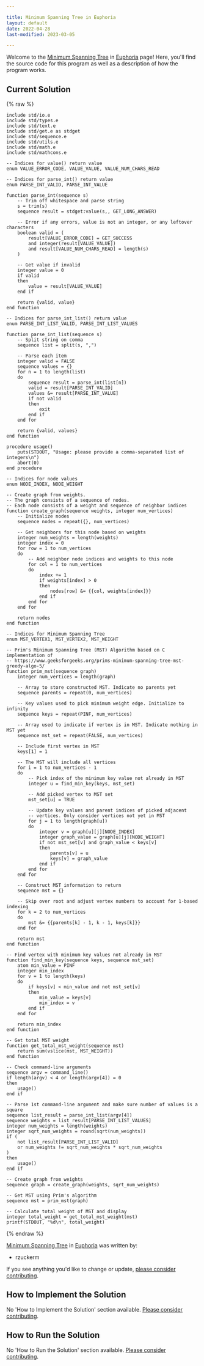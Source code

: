 ```yaml
---

title: Minimum Spanning Tree in Euphoria
layout: default
date: 2022-04-28
last-modified: 2023-03-05

---
```


Welcome to the [Minimum Spanning Tree](https://sampleprograms.io/projects/minimum-spanning-tree) in [Euphoria](https://sampleprograms.io/languages/euphoria) page! Here, you'll find the source code for this program as well as a description of how the program works.

## Current Solution

{% raw %}

```euphoria
include std/io.e
include std/types.e
include std/text.e
include std/get.e as stdget
include std/sequence.e
include std/utils.e
include std/math.e
include std/mathcons.e

-- Indices for value() return value
enum VALUE_ERROR_CODE, VALUE_VALUE, VALUE_NUM_CHARS_READ

-- Indices for parse_int() return value
enum PARSE_INT_VALID, PARSE_INT_VALUE

function parse_int(sequence s)
    -- Trim off whitespace and parse string
    s = trim(s)
    sequence result = stdget:value(s,, GET_LONG_ANSWER)

    -- Error if any errors, value is not an integer, or any leftover characters
    boolean valid = (
        result[VALUE_ERROR_CODE] = GET_SUCCESS
        and integer(result[VALUE_VALUE])
        and result[VALUE_NUM_CHARS_READ] = length(s)
    )

    -- Get value if invalid
    integer value = 0
    if valid
    then
        value = result[VALUE_VALUE]
    end if

    return {valid, value}
end function

-- Indices for parse_int_list() return value
enum PARSE_INT_LIST_VALID, PARSE_INT_LIST_VALUES

function parse_int_list(sequence s)
    -- Split string on comma
    sequence list = split(s, ",")

    -- Parse each item
    integer valid = FALSE
    sequence values = {}
    for n = 1 to length(list)
    do
        sequence result = parse_int(list[n])
        valid = result[PARSE_INT_VALID]
        values &= result[PARSE_INT_VALUE]
        if not valid
        then
            exit
        end if
    end for

    return {valid, values}
end function

procedure usage()
    puts(STDOUT, "Usage: please provide a comma-separated list of integers\n")
    abort(0)
end procedure

-- Indices for node values
enum NODE_INDEX, NODE_WEIGHT

-- Create graph from weights.
-- The graph consists of a sequence of nodes.
-- Each node consists of a weight and sequence of neighbor indices
function create_graph(sequence weights, integer num_vertices)
    -- Initialize nodes
    sequence nodes = repeat({}, num_vertices)

    -- Get neighbors for this node based on weights
    integer num_weights = length(weights)
    integer index = 0
    for row = 1 to num_vertices
    do
        -- Add neighbor node indices and weights to this node
        for col = 1 to num_vertices
        do
            index += 1
            if weights[index] > 0
            then
                nodes[row] &= {{col, weights[index]}}
            end if
        end for
    end for

    return nodes
end function

-- Indices for Minimum Spanning Tree
enum MST_VERTEX1, MST_VERTEX2, MST_WEIGHT

-- Prim's Minimum Spanning Tree (MST) Algorithm based on C implementation of
-- https://www.geeksforgeeks.org/prims-minimum-spanning-tree-mst-greedy-algo-5/
function prim_mst(sequence graph)
    integer num_vertices = length(graph)

    -- Array to store constructed MST. Indicate no parents yet
    sequence parents = repeat(0, num_vertices)

    -- Key values used to pick minimum weight edge. Initialize to infinity
    sequence keys = repeat(PINF, num_vertices)

    -- Array used to indicate if vertex is in MST. Indicate nothing in MST yet
    sequence mst_set = repeat(FALSE, num_vertices)

    -- Include first vertex in MST
    keys[1] = 1

    -- The MST will include all vertices
    for i = 1 to num_vertices - 1
    do
        -- Pick index of the minimum key value not already in MST
        integer u = find_min_key(keys, mst_set)

        -- Add picked vertex to MST set
        mst_set[u] = TRUE

        -- Update key values and parent indices of picked adjacent
        -- vertices. Only consider vertices not yet in MST
        for j = 1 to length(graph[u])
        do
            integer v = graph[u][j][NODE_INDEX]
            integer graph_value = graph[u][j][NODE_WEIGHT]
            if not mst_set[v] and graph_value < keys[v]
            then
                parents[v] = u
                keys[v] = graph_value
            end if
        end for
    end for

    -- Construct MST information to return
    sequence mst = {}

    -- Skip over root and adjust vertex numbers to account for 1-based indexing
    for k = 2 to num_vertices
    do
        mst &= {{parents[k] - 1, k - 1, keys[k]}}
    end for

    return mst
end function

-- Find vertex with minimum key values not already in MST
function find_min_key(sequence keys, sequence mst_set)
    atom min_value = PINF
    integer min_index
    for v = 1 to length(keys)
    do
        if keys[v] < min_value and not mst_set[v]
        then
            min_value = keys[v]
            min_index = v
        end if
    end for

    return min_index
end function

-- Get total MST weight
function get_total_mst_weight(sequence mst)
    return sum(vslice(mst, MST_WEIGHT))
end function

-- Check command-line arguments
sequence argv = command_line()
if length(argv) < 4 or length(argv[4]) = 0
then
    usage()
end if

-- Parse 1st command-line argument and make sure number of values is a square
sequence list_result = parse_int_list(argv[4])
sequence weights = list_result[PARSE_INT_LIST_VALUES]
integer num_weights = length(weights)
integer sqrt_num_weights = round(sqrt(num_weights))
if (
    not list_result[PARSE_INT_LIST_VALID]
    or num_weights != sqrt_num_weights * sqrt_num_weights
)
then
    usage()
end if

-- Create graph from weights
sequence graph = create_graph(weights, sqrt_num_weights)

-- Get MST using Prim's algorithm
sequence mst = prim_mst(graph)

-- Calculate total weight of MST and display
integer total_weight = get_total_mst_weight(mst)
printf(STDOUT, "%d\n", total_weight)
```

{% endraw %}

[Minimum Spanning Tree](https://sampleprograms.io/projects/minimum-spanning-tree) in [Euphoria](https://sampleprograms.io/languages/euphoria) was written by:

- rzuckerm

If you see anything you'd like to change or update, [please consider contributing](https://github.com/TheRenegadeCoder/sample-programs).

## How to Implement the Solution

No 'How to Implement the Solution' section available. [Please consider contributing](https://github.com/TheRenegadeCoder/sample-programs-website).

## How to Run the Solution

No 'How to Run the Solution' section available. [Please consider contributing](https://github.com/TheRenegadeCoder/sample-programs-website).